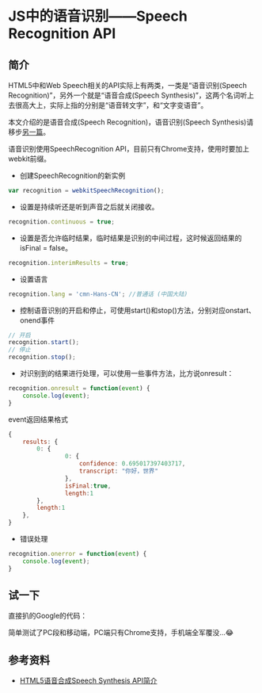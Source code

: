# JS中的语音识别——Speech Recognition API

## 简介
HTML5中和Web Speech相关的API实际上有两类，一类是“语音识别(Speech Recognition)”，另外一个就是“语音合成(Speech Synthesis)”，这两个名词听上去很高大上，实际上指的分别是“语音转文字”，和“文字变语音”。

本文介绍的是语音合成(Speech Recognition)，语音识别(Speech Synthesis)请移步[另一篇](speech_in_js_synthesis.html)。

语音识别使用SpeechRecognition API，目前只有Chrome支持，使用时要加上webkit前缀。

- 创建SpeechRecognition的新实例
```js
var recognition = webkitSpeechRecognition();
```

- 设置是持续听还是听到声音之后就关闭接收。
```js
recognition.continuous = true;
```

- 设置是否允许临时结果，临时结果是识别的中间过程，这时候返回结果的isFinal = false。
```js
recognition.interimResults = true;
```

- 设置语言
```js
recognition.lang = 'cmn-Hans-CN'; //普通话 (中国大陆)
```

- 控制语音识别的开启和停止，可使用start()和stop()方法，分别对应onstart、onend事件
```js
// 开启
recognition.start();
// 停止
recognition.stop();
```

- 对识别到的结果进行处理，可以使用一些事件方法，比方说onresult：
```js
recognition.onresult = function(event) { 
    console.log(event);
}
```


event返回结果格式
```js
{
    results: {
        0: {
              	0: {
                	confidence: 0.695017397403717,
                	transcript: "你好，世界"
              	},
              	isFinal:true,
              	length:1
        },
        length:1
    },
}
```

- 错误处理
```js
recognition.onerror = function(event) { 
    console.log(event);
}
```

## 试一下
直接扒的Google的代码：

简单测试了PC段和移动端，PC端只有Chrome支持，手机端全军覆没...:joy:

<my-iframe :src="'https://xiaotianxia.github.io/demos-2018/speech-recognition/index.html'"></my-iframe>


## 参考资料
- [HTML5语音合成Speech Synthesis API简介](http://www.zhangxinxu.com/wordpress/2017/01/html5-speech-recognition-synthesis-api/)

<comment-tool></comment-tool>
